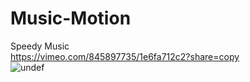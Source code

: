 # Music-Motion
Speedy Music      
https://vimeo.com/845897735/1e6fa712c2?share=copy  
![undef](https://github.com/melody-sigma/LOLMusiK/assets/36034521/fae80781-09dd-48af-a02b-942b04238d37)
